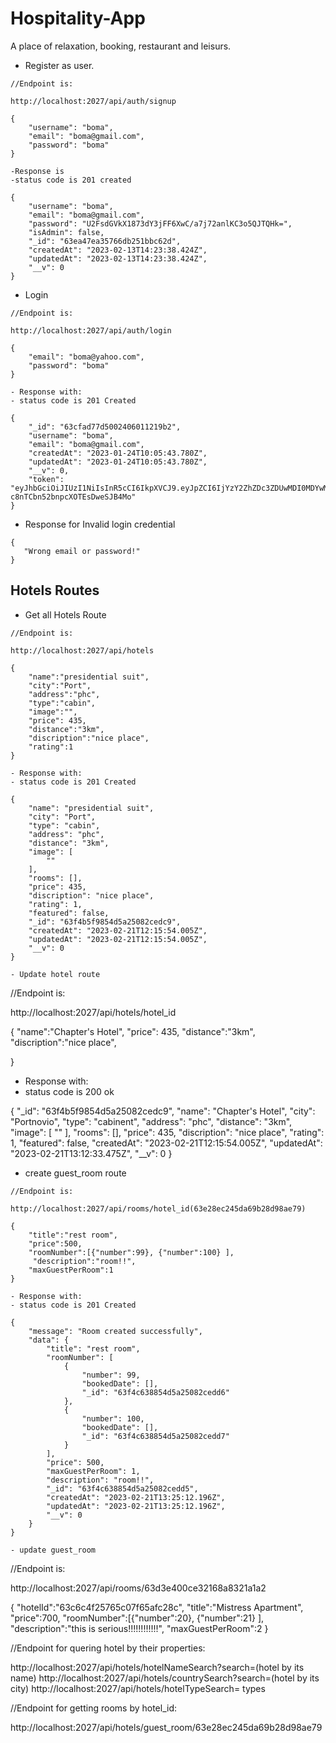# Hospitality-App
A place of relaxation, booking, restaurant and leisurs.

- Register as user.

```
//Endpoint is:

http://localhost:2027/api/auth/signup

{
    "username": "boma",
    "email": "boma@gmail.com",
    "password": "boma"
}

-Response is
-status code is 201 created

{
    "username": "boma",
    "email": "boma@gmail.com",
    "password": "U2FsdGVkX1873dY3jFF6XwC/a7j72anlKC3o5QJTQHk=",
    "isAdmin": false,
    "_id": "63ea47ea35766db251bbc62d",
    "createdAt": "2023-02-13T14:23:38.424Z",
    "updatedAt": "2023-02-13T14:23:38.424Z",
    "__v": 0
}
```

- Login

```
//Endpoint is:

http://localhost:2027/api/auth/login

{
    "email": "boma@yahoo.com",
    "password": "boma"
}

- Response with:
- status code is 201 Created

{
    "_id": "63cfad77d5002406011219b2",
    "username": "boma",
    "email": "boma@gmail.com",
    "createdAt": "2023-01-24T10:05:43.780Z",
    "updatedAt": "2023-01-24T10:05:43.780Z",
    "__v": 0,
    "token": "eyJhbGciOiJIUzI1NiIsInR5cCI6IkpXVCJ9.eyJpZCI6IjYzY2ZhZDc3ZDUwMDI0MDYwMTEyMTliMiIsImlzQWRtaW4iOmZhbHNlLCJpYXQiOjE2NzYyOTY2OTIsImV4cCI6MTY3NjkwMTQ5Mn0.c5JKgEgfpzvdFnp-c8nTCbn52bnpcXOTEsDweSJB4Mo"
}
```

- Response for Invalid login credential

```
{
   "Wrong email or password!"
}
```

## Hotels Routes

- Get all Hotels Route

```
//Endpoint is:

http://localhost:2027/api/hotels

{
    "name":"presidential suit",
    "city":"Port",
    "address":"phc",
    "type":"cabin",
    "image":"",
    "price": 435,
    "distance":"3km",
    "discription":"nice place",
    "rating":1
}

- Response with:
- status code is 201 Created

{
    "name": "presidential suit",
    "city": "Port",
    "type": "cabin",
    "address": "phc",
    "distance": "3km",
    "image": [
        ""
    ],
    "rooms": [],
    "price": 435,
    "discription": "nice place",
    "rating": 1,
    "featured": false,
    "_id": "63f4b5f9854d5a25082cedc9",
    "createdAt": "2023-02-21T12:15:54.005Z",
    "updatedAt": "2023-02-21T12:15:54.005Z",
    "__v": 0
}

- Update hotel route
```
//Endpoint is:

http://localhost:2027/api/hotels/hotel_id

{
    "name":"Chapter's Hotel",
    "price": 435,
    "distance":"3km",
    "discription":"nice place",

}
- Response with:
- status code is 200 ok

{
    "_id": "63f4b5f9854d5a25082cedc9",
    "name": "Chapter's Hotel",
    "city": "Portnovio",
    "type": "cabinent",
    "address": "phc",
    "distance": "3km",
    "image": [
        ""
    ],
    "rooms": [],
    "price": 435,
    "discription": "nice place",
    "rating": 1,
    "featured": false,
    "createdAt": "2023-02-21T12:15:54.005Z",
    "updatedAt": "2023-02-21T13:12:33.475Z",
    "__v": 0
}

- create guest_room route

```
//Endpoint is:

http://localhost:2027/api/rooms/hotel_id(63e28ec245da69b28d98ae79)

{
    "title":"rest room",
    "price":500,
    "roomNumber":[{"number":99}, {"number":100} ],
     "description":"room!!",
    "maxGuestPerRoom":1
}

- Response with:
- status code is 201 Created

{
    "message": "Room created successfully",
    "data": {
        "title": "rest room",
        "roomNumber": [
            {
                "number": 99,
                "bookedDate": [],
                "_id": "63f4c638854d5a25082cedd6"
            },
            {
                "number": 100,
                "bookedDate": [],
                "_id": "63f4c638854d5a25082cedd7"
            }
        ],
        "price": 500,
        "maxGuestPerRoom": 1,
        "description": "room!!",
        "_id": "63f4c638854d5a25082cedd5",
        "createdAt": "2023-02-21T13:25:12.196Z",
        "updatedAt": "2023-02-21T13:25:12.196Z",
        "__v": 0
    }
}

- update guest_room
```
//Endpoint is:

http://localhost:2027/api/rooms/63d3e400ce32168a8321a1a2

{
    "hotelId":"63c6c4f25765c07f65afc28c",
    "title":"Mistress Apartment",
    "price":700,
    "roomNumber":[{"number":20}, {"number":21} ],
     "description":"this is serious!!!!!!!!!!!!",
    "maxGuestPerRoom":2
}


//Endpoint for quering hotel by their properties:

http://localhost:2027/api/hotels/hotelNameSearch?search=(hotel by its name) 
http://localhost:2027/api/hotels/countrySearch?search=(hotel by its city)
http://localhost:2027/api/hotels/hotelTypeSearch= types


//Endpoint for getting rooms  by hotel_id:

http://localhost:2027/api/hotels/guest_room/63e28ec245da69b28d98ae79
